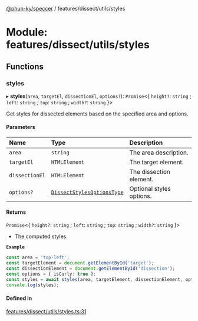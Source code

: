 [@phun-ky/speccer](../README.md) / features/dissect/utils/styles

# Module: features/dissect/utils/styles

## Functions

### styles

▸ **styles**(`area`, `targetEl`, `dissectionEl`, `options?`): `Promise`<{ `height?`: `string` ; `left`: `string` ; `top`: `string` ; `width?`: `string`  }\>

Get styles for dissected elements based on the specified area and options.

#### Parameters

| Name | Type | Description |
| :------ | :------ | :------ |
| `area` | `string` | The area description. |
| `targetEl` | `HTMLElement` | The target element. |
| `dissectionEl` | `HTMLElement` | The dissection element. |
| `options?` | [`DissectStylesOptionsType`](types_bezier.md#dissectstylesoptionstype) | Optional styles options. |

#### Returns

`Promise`<{ `height?`: `string` ; `left`: `string` ; `top`: `string` ; `width?`: `string`  }\>

- The computed styles.

**`Example`**

```ts
const area = 'top-left';
const targetElement = document.getElementById('target');
const dissectionElement = document.getElementById('dissection');
const options = { isCurly: true };
const styles = await styles(area, targetElement, dissectionElement, options);
console.log(styles);
```

#### Defined in

[features/dissect/utils/styles.ts:31](https://github.com/phun-ky/speccer/blob/main/src/features/dissect/utils/styles.ts#L31)
